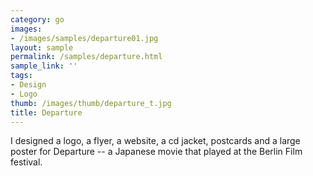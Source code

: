 ```yaml
---
category: go
images:
- /images/samples/departure01.jpg
layout: sample
permalink: /samples/departure.html
sample_link: ''
tags:
- Design
- Logo
thumb: /images/thumb/departure_t.jpg
title: Departure
---
```

I designed a logo, a flyer, a website, a cd jacket, postcards and a large poster for Departure -- a Japanese movie that played at the Berlin Film festival.